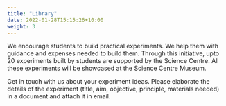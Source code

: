 ```yaml
---
title: "Library"
date: 2022-01-28T15:15:26+10:00
weight: 3
---
```



We encourage students to build practical experiments. We help them with guidance 
and expenses needed to build them. Through this initiative, upto 20 experiments built
by students are supported by the Science Centre. All these experiments will be showcased
at the Science Centre Museum.

Get in touch with us about your experiment ideas. Please elaborate the details
of the experiment (title, aim, objective, principle, materials needed) in a document
and attach it in email.

